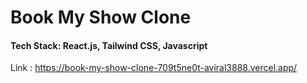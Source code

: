 # Book My Show Clone
#### Tech Stack: React.js, Tailwind CSS, Javascript    

Link : https://book-my-show-clone-709t5ne0t-aviral3888.vercel.app/
